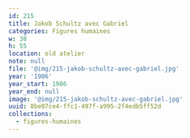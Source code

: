 ```yaml
---
id: 215
title: Jakob Schultz avec Gabriel
categories: Figures humaines
w: 38
h: 55
location: old atelier
note: null
file: '@img/215-jakob-schultz-avec-gabriel.jpg'
year: '1986'
year_start: 1986
year_end: null
image: '@img/215-jakob-schultz-avec-gabriel.jpg'
uuid: 8be07ce4-ffc1-497f-a995-2f4edb5ff52d
collections:
  - figures-humaines
---
```


